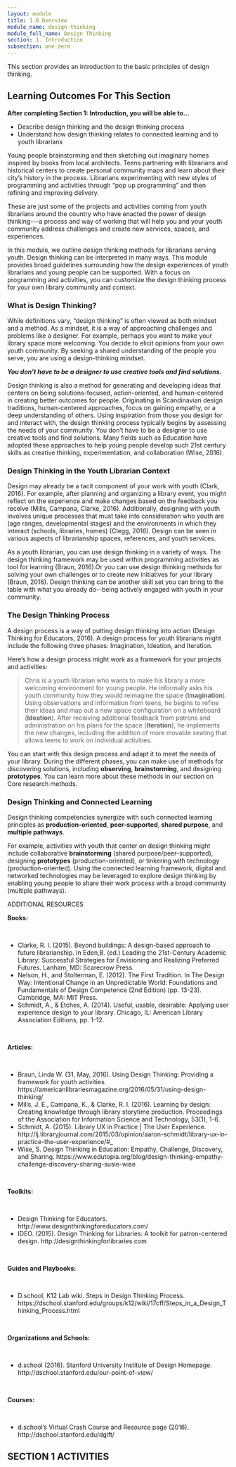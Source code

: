 ```yaml
---
layout: module
title: 1.0 Overview
module_name: design-thinking
module_full_name: Design Thinking
section: 1. Introduction
subsection: one-zero
---
```


This section provides an introduction to the basic principles of design thinking.

## Learning Outcomes For This Section

**After completing Section 1: Introduction, you will be able to...**
<ul class="fancy">
  <li>Describe design thinking and the design thinking process</li>
  <li>Understand how design thinking relates to connected learning and to youth librarians</li>
</ul>

Young people brainstorming and then sketching out imaginary homes inspired by books from local architects.  Teens partnering with librarians and historical centers to create personal community maps and learn about their city’s history in the process. Librarians experimenting with new styles of programming and activities through “pop up programming” and then refining and improving delivery.  

These are just some of the projects and activities coming from youth librarians around the country who have enacted the power of design thinking---a process and way of working that will help you and your youth community address challenges and create new services, spaces, and experiences. 

In this module, we outline design thinking methods for librarians serving youth. Design thinking can be interpreted in many ways. This module provides broad guidelines surrounding how the design experiences of youth librarians and young people can be supported. With a focus on programming and activities, you can customize the design thinking process for your own library community and context. 

### What is Design Thinking?

While definitions vary, “design thinking” is often viewed as both mindset and a method. As a mindset, it is a way of approaching challenges and problems like a designer.  For example, perhaps you want to make your library space more welcoming. You decide to elicit opinions from your own youth community. By seeking a shared understanding of the people you serve, you are using a design-thinking mindset.   

***You don’t have to be a designer to use creative tools and find solutions.*** 

Design thinking is also a method for generating and developing ideas that centers on being solutions-focused, action-oriented, and human-centered in creating better outcomes for people. Originating in Scandinavian design traditions, human-centered approaches, focus on gaining empathy, or a deep understanding of others.  Using inspiration from those you design for and interact with, the design thinking process typically begins by assessing the needs of your community. You don’t have to be a designer to use creative tools and find solutions. Many fields such as Education have adopted these approaches to help young people develop such 21st century skills  as creative thinking, experimentation, and collaboration (Wise, 2016).  

### Design Thinking in the Youth Librarian Context

Design may already be a tacit component of your work with youth (Clark, 2016). For example, after planning and organizing a library event, you might reflect on the experience and make changes based on the feedback you receive (Mills, Campana, Clarke, 2016). Additionally, designing with youth involves unique processes that must take into consideration who youth are (age ranges, developmental stages) and the environments in which they interact (schools, libraries, homes) (Clegg, 2016). Design can be seen in various aspects of librarianship spaces, references, and youth services.  

As a youth librarian, you can use design thinking in a variety of ways. The design thinking framework may be used within programming activities as tool for learning (Braun, 2016).Or you can use design thinking methods for solving your own challenges or to create new initiatives for your library (Braun, 2016). Design thinking can be another skill set you can bring to the table with what you already do--being actively engaged with youth in your community.  

### The Design Thinking Process

A design process is a way of putting design thinking into action (Design Thinking for Educators, 2016). A design process for youth librarians might include the following three phases: Imagination, Ideation, and Iteration.  

Here’s how a design process might work as a framework for your projects and activities: 

>Chris is a youth librarian who wants to make his library a more welcoming environment for young people. He informally asks his youth community how they would reimagine the space (**Imagination**). Using observations and information from teens, he begins to refine their ideas and map out a new space configuration on a whiteboard (**Ideation**). After receiving additional feedback from patrons and administration on his plans for the space (**Iteration**), he implements the new changes, including the addition of more movable seating that allows teens to work on individual activities.   

You can start with this design process and adapt it to meet the needs of your library. During the different phases, you can make use of methods for discovering solutions, including **observing**, **brainstorming**, and designing **prototypes**. You can learn more about these methods in our section on Core research methods.  

### Design Thinking and Connected Learning

Design thinking competencies synergize with such connected learning principles as **production-oriented**, **peer-supported**, **shared purpose**, and **multiple pathways**.  

For example, activities with youth that center on design thinking might include collaborative **brainstorming** (shared purpose/peer-supported), designing **prototypes** (production-oriented), or tinkering with technology (production-oriented). Using the connected learning framework, digital and networked technologies may be leveraged to explore design thinking by enabling young people to share their work process with a broad community (multiple pathways). 

<div class="explanatory">
<span class="box-title">ADDITIONAL RESOURCES</span>
<br>
<p><b>Books:</b></p>
<br>
<ul>
  <li>Clarke, R. I. (2015). Beyond buildings: A design-based approach to future librarianship. In Eden,B. (ed.) Leading the 21st-Century Academic Library: Successful Strategies for Envisioning and Realizing Preferred Futures. Lanham, MD: Scarecrow Press.</li>

<li>Nelson, H., and Stolterman, E. (2012). The First Tradition. In The Design Way: Intentional Change in an Unpredictable World: Foundations and Fundamentals of Design Competence (2nd Edition) (pp. 13-23). Cambridge, MA: MIT Press.</li>

<li>Schmidt, A., & Etches, A. (2014). Useful, usable, desirable: Applying user experience design to your library. Chicago, IL: American Library Association Editions, pp. 1-12.</li>
  </ul>
<br>
<p><b>Articles:</b></p>
<br>
<ul>
  <li>Braun, Linda W. (31, May, 2016). Using Design Thinking: Providing a framework for youth activities. https://americanlibrariesmagazine.org/2016/05/31/using-design-thinking/</li>

<li>Mills, J. E., Campana, K., & Clarke, R. I. (2016). Learning by design: Creating knowledge through library storytime production. Proceedings of the Association for Information Science and Technology, 53(1), 1-6. </li>

<li>Schmidt, A. (2015). Library UX in Practice | The User Experience. http://lj.libraryjournal.com/2015/03/opinion/aaron-schmidt/library-ux-in-practice-the-user-experience/#_</li>

<li>Wise, S. Design Thinking in Education: Empathy, Challenge, Discovery, and Sharing. https://www.edutopia.org/blog/design-thinking-empathy-challenge-discovery-sharing-susie-wise</li>
</ul>
<br>
<p><b>Toolkits:</b></p>
<br>
<ul>
  <li>Design Thinking for Educators. http://www.designthinkingforeducators.com/</li>

<li>IDEO. (2015). Design Thinking for Libraries: A toolkit for patron-centered design. http://designthinkingforlibraries.com</li>
</ul>
<br>
<p><b>Guides and Playbooks:</b></p>
<br>
<ul>
  <li>D.school, K12 Lab wiki. Steps in Design Thinking Process. https://dschool.stanford.edu/groups/k12/wiki/17cff/Steps_in_a_Design_Thinking_Process.html</li>
</ul>
<br>
<p><b>Organizations and Schools:</b></p>
<br>
<ul>
  <li>d.school (2016). Stanford University Institute of Design Homepage. http://dschool.stanford.edu/our-point-of-view/</li>
</ul>
<br>
<p><b>Courses:</b></p>
<br>
<ul>
  <li>d.school’s Virtual Crash Course and Resource page (2016). http://dschool.stanford.edu/dgift/</li>
</ul>
</div>

## SECTION 1 ACTIVITIES 
